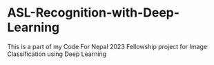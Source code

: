 # ASL-Recognition-with-Deep-Learning
This is a part of my Code For Nepal 2023 Fellowship project for Image Classification using Deep Learning
